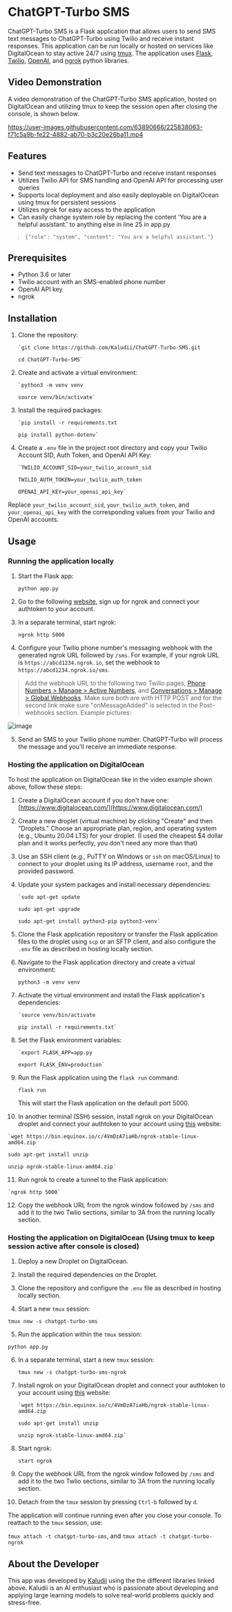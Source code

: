 


# ChatGPT-Turbo SMS

ChatGPT-Turbo SMS is a Flask application that allows users to send SMS text messages to ChatGPT-Turbo using Twilio and receive instant responses. This application can be run locally or hosted on services like DigitalOcean to stay active 24/7 using [tmux](https://github.com/tmux/tmux/wiki). The application uses [Flask](https://flask.palletsprojects.com/), [Twilio](https://www.twilio.com/), [OpenAI](https://openai.com/), and [ngrok](https://ngrok.com/) python libraries.

## Video Demonstration

A video demonstration of the ChatGPT-Turbo SMS application, hosted on DigitalOcean and utilizing tmux to keep the session open after closing the console, is shown below.

https://user-images.githubusercontent.com/63890666/225838063-f71c5a9b-fe22-4882-ab70-b3c20e26ba11.mp4


## Features

-   Send text messages to ChatGPT-Turbo and receive instant responses
-   Utilizes Twilio API for SMS handling and OpenAI API for processing user queries
-   Supports local deployment and also easily deployable on DigitalOcean using tmux for persistent sessions
-   Utilizes ngrok for easy access to the application
-   Can easily change system role by replacing the content 'You are a helpful assistant.' to anything else in line 25 in app.py
 > `{"role": "system", "content": "You are a helpful assistant."}`

## Prerequisites

-   Python 3.6 or later
-   Twilio account with an SMS-enabled phone number
-   OpenAI API key
-   ngrok

## Installation

1.  Clone the repository:
    
    	`git clone https://github.com/Kaludii/ChatGPT-Turbo-SMS.git
    
    	cd ChatGPT-Turbo-SMS` 
    
2.  Create and activate a virtual environment:
    
    	`python3 -m venv venv
    
    	source venv/bin/activate` 
    
3.  Install the required packages:
    
    	`pip install -r requirements.txt

    	pip install python-dotenv` 
    
5.  Create a `.env` file in the project root directory and copy your Twilio Account SID, Auth Token, and OpenAI API Key:
    

	    `TWILIO_ACCOUNT_SID=your_twilio_account_sid
    
	    TWILIO_AUTH_TOKEN=your_twilio_auth_token
    
	    OPENAI_API_KEY=your_openai_api_key`

Replace `your_twilio_account_sid`, `your_twilio_auth_token`, and `your_openai_api_key` with the corresponding values from your Twilio and OpenAI accounts.

## Usage

### Running the application locally

1.  Start the Flask app:
    
    `python app.py` 
    
2.  Go to the following [website](https://dashboard.ngrok.com/get-started/setup), sign up for ngrok and connect your authtoken to your account.

3.  In a separate terminal, start ngrok:
    
    `ngrok http 5000` 
    
4.  Configure your Twilio phone number's messaging webhook with the generated ngrok URL followed by `/sms`. For example, if your ngrok URL is `https://abcd1234.ngrok.io`, set the webhook to `https://abcd1234.ngrok.io/sms`.
	
   > Add the webhook URL to the following two Twilio pages, [Phone Numbers > Manage > Active Numbers](https://console.twilio.com/us1/develop/phone-numbers/manage/incoming?frameUrl=/console/phone-numbers/incoming/), and [Conversations > Manage > Global Webhooks](https://console.twilio.com/us1/develop/conversations/manage/webhooks?frameUrl=/console/conversations/configuration/webhooks?x-target-region=us1). Make sure both are with HTTP POST and for the second link make sure "onMessageAdded" is selected in the Post-webhooks section. Example pictures:

![image](https://user-images.githubusercontent.com/63890666/225955417-c6c8f306-9f77-4497-bdd8-b8c7b382e6f6.png)
    
5.  Send an SMS to your Twilio phone number. ChatGPT-Turbo will process the message and you'll receive an immediate response.
    

### Hosting the application on DigitalOcean

To host the application on DigitalOcean like in the video example shown above, follow these steps:

1.  Create a DigitalOcean account if you don't have one: [https://www.digitalocean.com/](https://www.digitalocean.com/)
    
2.  Create a new droplet (virtual machine) by clicking "Create" and then "Droplets." Choose an appropriate plan, region, and operating system (e.g., Ubuntu 20.04 LTS) for your droplet. (I used the cheapest $4 dollar plan and it works perfectly, you don't need any more than that)
    
3.  Use an SSH client (e.g., PuTTY on Windows or `ssh` on macOS/Linux) to connect to your droplet using its IP address, username `root`, and the provided password.
    
4.  Update your system packages and install necessary dependencies:
    
	    `sudo apt-get update
    
	    sudo apt-get upgrade
    
	    sudo apt-get install python3-pip python3-venv` 
    
5.  Clone the Flask application repository or transfer the Flask application files to the droplet using `scp` or an SFTP client, and also configure the `.env` file as described in hosting locally section.
    
6.  Navigate to the Flask application directory and create a virtual environment:
    
    `python3 -m venv venv` 
    
7.  Activate the virtual environment and install the Flask application's dependencies:
    
	    `source venv/bin/activate
    
	    pip install -r requirements.txt` 
    
8.  Set the Flask environment variables:
    
	    `export FLASK_APP=app.py
    
	    export FLASK_ENV=production` 
    
9.  Run the Flask application using the `flask run` command:
    
    `flask run` 
    
    This will start the Flask application on the default port 5000.
    
10.  In another terminal (SSH) session, install ngrok on your DigitalOcean droplet and connect your authtoken to your account using [this](https://dashboard.ngrok.com/get-started/setup) website:
    
    `wget https://bin.equinox.io/c/4VmDzA7iaHb/ngrok-stable-linux-amd64.zip
    
    sudo apt-get install unzip
    
    unzip ngrok-stable-linux-amd64.zip` 
    
11.  Run ngrok to create a tunnel to the Flask application:
    
    `ngrok http 5000`
    
12.  Copy the webhook URL from the ngrok window followed by `/sms` and add it to the two Twlio sections, similar to 3A from the running locally section.

### Hosting the application on DigitalOcean (Using tmux to keep session active after console is closed)

1.  Deploy a new Droplet on DigitalOcean.

2.  Install the required dependencies on the Droplet.

3.  Clone the repository and configure the `.env` file as described in hosting locally section.

4.  Start a new `tmux` session:

`tmux new -s chatgpt-turbo-sms` 

5.  Run the application within the `tmux` session:

`python app.py` 

6.  In a separate terminal, start a new `tmux` session:
    
    `tmux new -s chatgpt-turbo-sms-ngrok` 

7.  Install ngrok on your DigitalOcean droplet and connect your authtoken to your account using [this](https://dashboard.ngrok.com/get-started/setup) website:
    
	    `wget https://bin.equinox.io/c/4VmDzA7iaHb/ngrok-stable-linux-amd64.zip
    
	    sudo apt-get install unzip
    
	    unzip ngrok-stable-linux-amd64.zip` 

8.  Start ngrok:

    `start ngrok` 

9.  Copy the webhook URL from the ngrok window followed by `/sms` and add it to the two Twlio sections, similar to 3A from the running locally section.

10.  Detach from the `tmux` session by pressing `Ctrl-b` followed by `d`.

The application will continue running even after you close your console. To reattach to the `tmux` session, use:

`tmux attach -t chatgpt-turbo-sms`, and `tmux attach -t chatgpt-turbo-ngrok`


## About the Developer

This app was developed by [Kaludii](https://github.com/Kaludii) using the the different libraries linked above. Kaludii is an AI enthusiast who is passionate about developing and applying large learning models to solve real-world problems quickly and stress-free.
